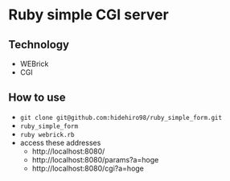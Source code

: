 # Ruby simple CGI server
## Technology
- WEBrick
- CGI

## How to use
- `git clone git@github.com:hidehiro98/ruby_simple_form.git`
- `ruby_simple_form`
- `ruby webrick.rb`
- access these addresses
  - http://localhost:8080/
  - http://localhost:8080/params?a=hoge
  - http://localhost:8080/cgi?a=hoge
